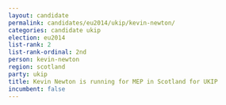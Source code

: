 ```yaml
---
layout: candidate
permalink: candidates/eu2014/ukip/kevin-newton/
categories: candidate ukip
election: eu2014
list-rank: 2
list-rank-ordinal: 2nd
person: kevin-newton
region: scotland
party: ukip
title: Kevin Newton is running for MEP in Scotland for UKIP
incumbent: false
---
```

